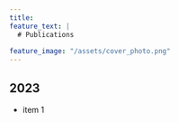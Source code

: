 ```yaml
---
title: 
feature_text: |
  # Publications
  
feature_image: "/assets/cover_photo.png" 
---
```



## 2023
* item 1
